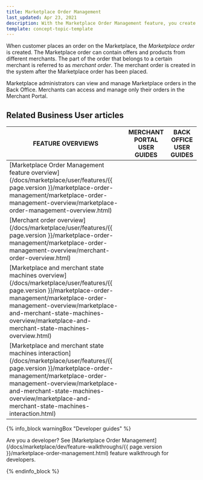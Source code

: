 ```yaml
---
title: Marketplace Order Management
last_updated: Apr 23, 2021
description: With the Marketplace Order Management feature, you create and manage orders.
template: concept-topic-template
---
```


When customer places an order on the Marketplace, the *Marketplace order* is created. The Marketplace order can contain offers and products from different merchants. The part of the order that belongs to a certain merchant is referred to as *merchant order*. The merchant order is created in the system after the Marketplace order has been placed.

Marketplace administrators can view and manage Marketplace orders in the Back Office. Merchants can access and manage only their orders in the Merchant Portal.

## Related Business User articles

|FEATURE OVERVIEWS  |MERCHANT PORTAL USER GUIDES  |BACK OFFICE USER GUIDES |
|---------|---------|---------|
|[Marketplace Order Management feature overview](/docs/marketplace/user/features/{{ page.version }}/marketplace-order-management/marketplace-order-management-overview/marketplace-order-management-overview.html) |<!---LINK TO MERCHANT PORTAL ORDER MANAGEMENT-->  | <!---LINK TO BO ORDER MANAGEMENT-->|
|[Merchant order overview](/docs/marketplace/user/features/{{ page.version }}/marketplace-order-management/marketplace-order-management-overview/merchant-order-overview.html) | | |
|[Marketplace and merchant state machines overview](/docs/marketplace/user/features/{{ page.version }}/marketplace-order-management/marketplace-order-management-overview/marketplace-and-merchant-state-machines-overview/marketplace-and-merchant-state-machines-overview.html) | | |
|[Marketplace and merchant state machines interaction](/docs/marketplace/user/features/{{ page.version }}/marketplace-order-management/marketplace-order-management-overview/marketplace-and-merchant-state-machines-overview/marketplace-and-merchant-state-machines-interaction.html) | | |

{% info_block warningBox "Developer guides" %}

Are you a developer? See [Marketplace Order Management](/docs/marketplace/dev/feature-walkthroughs/{{ page.version }}/marketplace-order-management.html) feature walkthrough for developers. 

{% endinfo_block %}